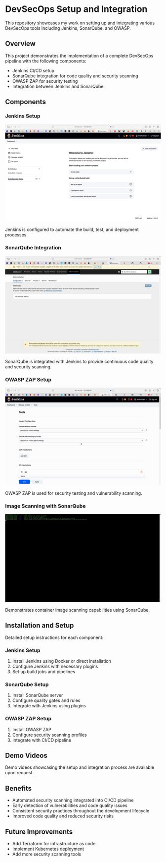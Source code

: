 # DevSecOps Setup and Integration

This repository showcases my work on setting up and integrating various DevSecOps tools including Jenkins, SonarQube, and OWASP.

## Overview

This project demonstrates the implementation of a complete DevSecOps pipeline with the following components:

- Jenkins CI/CD setup
- SonarQube integration for code quality and security scanning
- OWASP ZAP for security testing
- Integration between Jenkins and SonarQube

## Components

### Jenkins Setup
![Jenkins Setup](./images/JenkinSetup.png)

Jenkins is configured to automate the build, test, and deployment processes.

### SonarQube Integration
![SonarQube Integration](./images/Integreting-jenkin-sonarQube.png)

SonarQube is integrated with Jenkins to provide continuous code quality and security scanning.

### OWASP ZAP Setup
![OWASP Setup](./images/OWASP-SetUp.png)

OWASP ZAP is used for security testing and vulnerability scanning.

### Image Scanning with SonarQube
![Image Scanning](./images/Scanning_Image_SonaeQube.png)

Demonstrates container image scanning capabilities using SonarQube.

## Installation and Setup

Detailed setup instructions for each component:

### Jenkins Setup
1. Install Jenkins using Docker or direct installation
2. Configure Jenkins with necessary plugins
3. Set up build jobs and pipelines

### SonarQube Setup
1. Install SonarQube server
2. Configure quality gates and rules
3. Integrate with Jenkins using plugins

### OWASP ZAP Setup
1. Install OWASP ZAP
2. Configure security scanning profiles
3. Integrate with CI/CD pipeline

## Demo Videos

Demo videos showcasing the setup and integration process are available upon request.

## Benefits

- Automated security scanning integrated into CI/CD pipeline
- Early detection of vulnerabilities and code quality issues
- Consistent security practices throughout the development lifecycle
- Improved code quality and reduced security risks

## Future Improvements

- Add Terraform for infrastructure as code
- Implement Kubernetes deployment
- Add more security scanning tools
